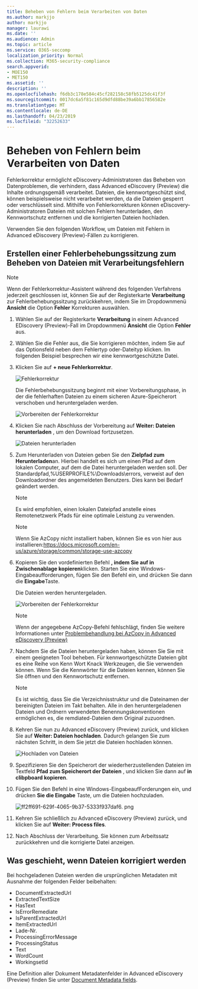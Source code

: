 ```yaml
---
title: Beheben von Fehlern beim Verarbeiten von Daten
ms.author: markjjo
author: markjjo
manager: laurawi
ms.date: ''
ms.audience: Admin
ms.topic: article
ms.service: O365-seccomp
localization_priority: Normal
ms.collection: M365-security-compliance
search.appverid:
- MOE150
- MET150
ms.assetid: ''
description: ''
ms.openlocfilehash: f6db3c178e584c45cf282158c58fb5125dc41f3f
ms.sourcegitcommit: 0017dc6a5f81c165d9dfd88be39a6bb17856582e
ms.translationtype: MT
ms.contentlocale: de-DE
ms.lasthandoff: 04/23/2019
ms.locfileid: "32252633"
---
```

# <a name="error-remediation-when-processing-data"></a>Beheben von Fehlern beim Verarbeiten von Daten

Fehlerkorrektur ermöglicht eDiscovery-Administratoren das Beheben von Datenproblemen, die verhindern, dass Advanced eDiscovery (Preview) die Inhalte ordnungsgemäß verarbeitet. Dateien, die kennwortgeschützt sind, können beispielsweise nicht verarbeitet werden, da die Dateien gesperrt oder verschlüsselt sind. Mithilfe von Fehlerkorrekturen können eDiscovery-Administratoren Dateien mit solchen Fehlern herunterladen, den Kennwortschutz entfernen und die korrigierten Dateien hochladen.

Verwenden Sie den folgenden Workflow, um Dateien mit Fehlern in Advanced eDiscovery (Preview)-Fällen zu korrigieren.

## <a name="creating-an-error-remediation-session-to-remediate-files-with-processing-errors"></a>Erstellen einer Fehlerbehebungssitzung zum Beheben von Dateien mit Verarbeitungsfehlern

>[!NOTE]
>Wenn der Fehlerkorrektur-Assistent während des folgenden Verfahrens jederzeit geschlossen ist, können Sie auf der Registerkarte **Verarbeitung** zur Fehlerbehebungssitzung zurückkehren, indem Sie im Dropdownmenü **Ansicht** die Option **Fehler** Korrekturen auswählen.

1. Wählen Sie auf der Registerkarte **Verarbeitung** in einem Advanced EDiscovery (Preview)-Fall im Dropdownmenü **Ansicht** die Option **Fehler** aus.

2. Wählen Sie die Fehler aus, die Sie korrigieren möchten, indem Sie auf das Optionsfeld neben dem Fehlertyp oder-Dateityp klicken.  Im folgenden Beispiel besprechen wir eine kennwortgeschützte Datei.

3. Klicken Sie auf **+ neue Fehlerkorrektur**.

    ![Fehlerkorrektur](../media/8c2faf1a-834b-44fc-b418-6a18aed8b81a.png)

    Die Fehlerbehebungssitzung beginnt mit einer Vorbereitungsphase, in der die fehlerhaften Dateien zu einem sicheren Azure-Speicherort verschoben und heruntergeladen werden.

    ![Vorbereiten der Fehlerkorrektur](../media/390572ec-7012-47c4-a6b6-4cbb5649e8a8.png)

4. Klicken Sie nach Abschluss der Vorbereitung auf **Weiter: Dateien herunterladen** , um den Download fortzusetzen.

    ![Dateien herunterladen](../media/6ac04b09-8e13-414a-9e24-7c75ba586363.png)

5. Zum Herunterladen von Dateien geben Sie den **Zielpfad zum Herunterladen**an. Hierbei handelt es sich um einen Pfad auf dem lokalen Computer, auf dem die Datei heruntergeladen werden soll.  Der Standardpfad,%USERPROFILE%\Downloads\errors, verweist auf den Downloadordner des angemeldeten Benutzers. Dies kann bei Bedarf geändert werden.

    >[!NOTE]
    >Es wird empfohlen, einen lokalen Dateipfad anstelle eines Remotenetzwerk Pfads für eine optimale Leistung zu verwenden.

    > [!NOTE]
    > Wenn Sie AzCopy nicht installiert haben, können Sie es von hier aus installieren:https://docs.microsoft.com/en-us/azure/storage/common/storage-use-azcopy

6. Kopieren Sie den vordefinierten Befehl **, indem Sie auf in Zwischenablage kopieren**klicken. Starten Sie eine Windows-Eingabeaufforderungen, fügen Sie den Befehl ein, und drücken Sie dann die **Eingabe**Taste.  

    Die Dateien werden heruntergeladen.

    ![Vorbereiten der Fehlerkorrektur](../media/f364ab4d-31c5-4375-b69f-650f694a2f69.png)

    > [!NOTE]
    > Wenn der angegebene AzCopy-Befehl fehlschlägt, finden Sie weitere Informationen unter [Problembehandlung bei AzCopy in Advanced eDiscovery (Preview)](troubleshooting-azcopy.md)

7. Nachdem Sie die Dateien heruntergeladen haben, können Sie Sie mit einem geeigneten Tool beheben. Für kennwortgeschützte Dateien gibt es eine Reihe von Kenn Wort Knack Werkzeugen, die Sie verwenden können. Wenn Sie die Kennwörter für die Dateien kennen, können Sie Sie öffnen und den Kennwortschutz entfernen.
    > [!NOTE]
    > Es ist wichtig, dass Sie die Verzeichnisstruktur und die Dateinamen der bereinigten Dateien im Takt behalten.  Alle in den heruntergeladenen Dateien und Ordnern verwendeten Benennungskonventionen ermöglichen es, die remdiated-Dateien dem Original zuzuordnen.

8. Kehren Sie nun zu Advanced eDiscovery (Preview) zurück, und klicken Sie auf **Weiter: Dateien hochladen**.  Dadurch gelangen Sie zum nächsten Schritt, in dem Sie jetzt die Dateien hochladen können.

    ![Hochladen von Dateien](../media/af3d8617-1bab-4ecd-8de0-22e53acba240.png)

9. Spezifizieren Sie den Speicherort der wiederherzustellenden Dateien im Textfeld **Pfad zum Speicherort der Dateien** , und klicken Sie dann auf **in clibpboard kopieren**.

10. Fügen Sie den Befehl in eine Windows-EingabeaufForderungen ein, und drücken **Sie die Eingabe** Taste, um die Dateien hochzuladen.

    ![ff2ff691-629f-4065-9b37-5333f937daf6. png](../media/ff2ff691-629f-4065-9b37-5333f937daf6.png)

11. Kehren Sie schließlich zu Advanced eDiscovery (Preview) zurück, und klicken Sie auf **Weiter: Process files**.

12. Nach Abschluss der Verarbeitung.  Sie können zum Arbeitssatz zurückkehren und die korrigierte Datei anzeigen.

## <a name="what-happens-when-files-are-remediated"></a>Was geschieht, wenn Dateien korrigiert werden

Bei hochgeladenen Dateien werden die ursprünglichen Metadaten mit Ausnahme der folgenden Felder beibehalten: 

- DocumentExtractedUrl
- ExtractedTextSize
- HasText
- IsErrorRemediate
- IsParentExtractedUrl
- ItemExtractedUrl
- Lade-Nr.
- ProcessingErrorMessage
- ProcessingStatus
- Text
- WordCount
- WorkingsetId

Eine Definition aller Dokument Metadatenfelder in Advanced eDiscovery (Preview) finden Sie unter [Document Metadata fields](document-metadata-fields.md).